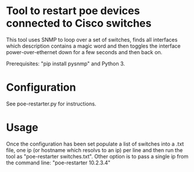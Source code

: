 Tool to restart poe devices connected to Cisco switches
=======================================================

This tool uses SNMP to loop over a set of switches, finds all interfaces which description contains a magic word and then toggles the interface power-over-ethernet down for a few seconds and then back on.

Prerequisites: "pip install pysnmp" and Python 3.

Configuration
=============

See poe-restarter.py for instructions.

Usage
=====

Once the configuration has been set populate a list of switches into a .txt file, one ip (or hostname which resolvs to an ip) per line and then run the tool as "poe-restarter switches.txt". Other option is to pass a single ip from the command line: "poe-restarter 10.2.3.4"

